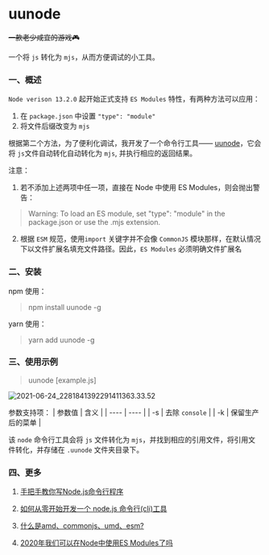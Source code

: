 # uunode

<del>一款老少咸宜的游戏🎮</del>

一个将 `js` 转化为 `mjs`，从而方便调试的小工具。

### 一、概述

`Node verison 13.2.0` 起开始正式支持 `ES Modules` 特性，有两种方法可以应用：
1. 在 `package.json` 中设置 `"type": "module"`
2. 将文件后缀改变为 `mjs`

根据第二个方法，为了便利化调试，我开发了一个命令行工具—— [uunode](https://github.com/suedar/uunode#readme)，它会将 `js`文件自动转化自动转化为 `mjs`,  并执行相应的返回结果。

注意：
1. 若不添加上述两项中任一项，直接在 Node 中使用 ES Modules，则会抛出警告：

> Warning: To load an ES module, set "type": "module" in the package.json or use the .mjs extension.
 
2. 根据 `ESM` 规范，使用`import` 关键字并不会像 `CommonJS` 模块那样，在默认情况下以文件扩展名填充文件路径。因此，`ES Modules` 必须明确文件扩展名

###  二、安装

npm 使用：

> npm install uunode -g

yarn 使用：

> yarn add uunode -g


### 三、使用示例

> uunode [example.js]

![2021-06-24_2281841392291411363.33.52](/Users/chao.sun/Downloads/2021-06-24_2281841392291411363.33.52.gif)

参数支持项：
|  参数值   | 含义  |
|  ----  | ----  |
| -s  | 去除 `console` |
| -k  | 保留生产后的菜单 |

该 `node` 命令行工具会将 `js` 文件转化为 `mjs`，并找到相应的引用文件，将引用文件转化，并存储在 `.uunode` 文件夹目录下。


### 四、更多

1. [手把手教你写Node.js命令行程序](https://juejin.cn/post/6844904095065587725)

2. [如何从零开始开发一个 node.js 命令行(cli)工具](https://juejin.cn/post/6883070890130145288#heading-11)

3. [什么是amd、commonjs、umd、esm?](https://zhuanlan.zhihu.com/p/96718777)

4. [2020年我们可以在Node中使用ES Modules了吗](https://zhuanlan.zhihu.com/p/337796076)